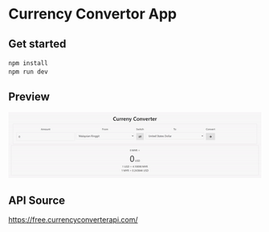 # Currency Convertor App

## Get started

```bash
npm install
npm run dev
```

## Preview

![Preview](./preview.gif)

## API Source

https://free.currencyconverterapi.com/
